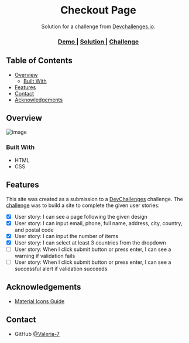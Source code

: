 <h1 align="center">Checkout Page</h1>

<div align="center">
   Solution for a challenge from  <a href="http://devchallenges.io" target="_blank">Devchallenges.io</a>.
</div>

<div align="center">
  <h3>
    <a href="https://valeria-7.github.io/DevCh_rwd_6-checkout-page/">
      Demo
    </a>
    <span> | </span>
    <a href="https://github.com/Valeria-7/DevCh_rwd_6-checkout-page">
      Solution
    </a>
    <span> | </span>
    <a href="https://devchallenges.io/challenges/0J1NxxGhOUYVqihwegfO">
      Challenge
    </a>
  </h3>
</div>

## Table of Contents

- [Overview](#overview)
  - [Built With](#built-with)
- [Features](#features)
- [Contact](#contact)
- [Acknowledgements](#acknowledgements)

## Overview

![image](https://user-images.githubusercontent.com/68329127/149470622-884ece66-0a3f-487a-8cac-c14f4c285e89.png)

### Built With

- HTML
- CSS

## Features

This site was created as a submission to a [DevChallenges](https://devchallenges.io/challenges) challenge. The [challenge](https://devchallenges.io/challenges/0J1NxxGhOUYVqihwegfO) was to build a site to complete the given user stories:

- [x] User story: I can see a page following the given design
- [x] User story: I can input email, phone, full name, address, city, country, and postal code
- [x] User story: I can input the number of items
- [x] User story: I can select at least 3 countries from the dropdown
- [ ] User story: When I click submit button or press enter, I can see a warning if validation fails
- [ ] User story: When I click submit button or press enter, I can see a successful alert if validation succeeds

## Acknowledgements

- [Material Icons Guide](https://developers.google.com/fonts/docs/material_icons)

## Contact

- GitHub [@Valeria-7](https://github.com/Valeria-7)
